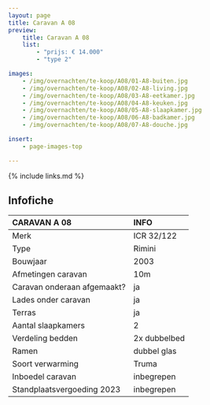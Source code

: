 ```yaml
---
layout: page
title: Caravan A 08
preview:
    title: Caravan A 08
    list:
        - "prijs: € 14.000"
        - "type 2"

images:
    - /img/overnachten/te-koop/A08/01-A8-buiten.jpg
    - /img/overnachten/te-koop/A08/02-A8-living.jpg
    - /img/overnachten/te-koop/A08/03-A8-eetkamer.jpg
    - /img/overnachten/te-koop/A08/04-A8-keuken.jpg
    - /img/overnachten/te-koop/A08/05-A8-slaapkamer.jpg
    - /img/overnachten/te-koop/A08/06-A8-badkamer.jpg
    - /img/overnachten/te-koop/A08/07-A8-douche.jpg

insert:
    - page-images-top

---
```


{% include links.md %}



## Infofiche

CARAVAN A 08                | INFO        |
:---------------------------|:------------|
Merk                        |ICR 32/122
Type                        |Rimini
Bouwjaar                    |2003
Afmetingen caravan          |10m
Caravan onderaan afgemaakt? |ja
Lades onder caravan         |ja
Terras                      |ja
Aantal slaapkamers          |2
Verdeling bedden            |2x dubbelbed
Ramen                       |dubbel glas
Soort verwarming            |Truma
Inboedel caravan            |inbegrepen
Standplaatsvergoeding 2023  |inbegrepen
